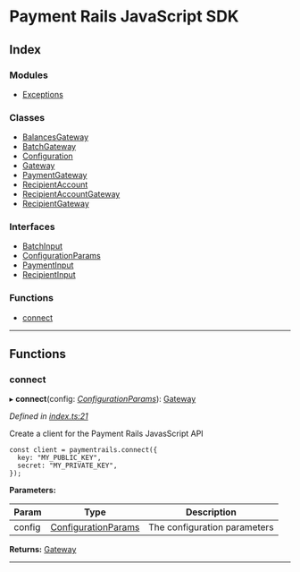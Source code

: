 
#  Payment Rails JavaScript SDK

## Index

### Modules

* [Exceptions](modules/exceptions.md)

### Classes

* [BalancesGateway](classes/balancesgateway.md)
* [BatchGateway](classes/batchgateway.md)
* [Configuration](classes/configuration.md)
* [Gateway](classes/gateway.md)
* [PaymentGateway](classes/paymentgateway.md)
* [RecipientAccount](classes/recipientaccount.md)
* [RecipientAccountGateway](classes/recipientaccountgateway.md)
* [RecipientGateway](classes/recipientgateway.md)

### Interfaces

* [BatchInput](interfaces/batchinput.md)
* [ConfigurationParams](interfaces/configurationparams.md)
* [PaymentInput](interfaces/paymentinput.md)
* [RecipientInput](interfaces/recipientinput.md)

### Functions

* [connect](#connect)

---

## Functions

<a id="connect"></a>

###  connect

▸ **connect**(config: *[ConfigurationParams](interfaces/configurationparams.md)*): [Gateway](classes/gateway.md)

*Defined in [index.ts:21](https://github.com/PaymentRails/javascript-sdk/blob/c3121c6/lib/index.ts#L21)*

Create a client for the Payment Rails JavasScript API

    const client = paymentrails.connect({
      key: "MY_PUBLIC_KEY",
      secret: "MY_PRIVATE_KEY",
    });

**Parameters:**

| Param | Type | Description |
| ------ | ------ | ------ |
| config | [ConfigurationParams](interfaces/configurationparams.md) |  The configuration parameters |

**Returns:** [Gateway](classes/gateway.md)

___

